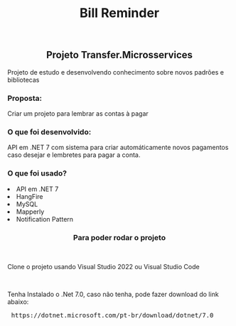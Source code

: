 <h1 align="center">Bill Reminder</h1>
<br>

<h2 align="center">Projeto Transfer.Microsservices</h3>

<p>Projeto de estudo e desenvolvendo conhecimento sobre novos padrões e bibliotecas</p>
<h3>Proposta: </h3>
<p>Criar um projeto para lembrar as contas à pagar</p>
<h3>O que foi desenvolvido:</h3>
<p>API em .NET 7 com sistema para criar automáticamente novos pagamentos caso desejar e lembretes para pagar a conta.</p>
<h3>O que foi usado?</h3>
<li>API em .NET 7</li>
<li>HangFire</li>
<li>MySQL</li>
<li>Mapperly</li>
<li>Notification Pattern</li>

<h3 align="center">Para poder rodar o projeto</h3>
<br>
<p>Clone o projeto usando Visual Studio 2022 ou Visual Studio Code</p>
<br>
<p>Tenha Instalado o .Net 7.0, caso não tenha, pode fazer download do link abaixo:</p>
 <pre> https://dotnet.microsoft.com/pt-br/download/dotnet/7.0</pre>
<br>
